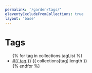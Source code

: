 ```yaml
---
permalink: '/garden/tags/'
eleventyExcludeFromCollections: true
layout: 'base'
---
```

<h1>Tags</h1>

<ul class='tags'>
  {% for tag in collections.tagList %}
  <li>
    <span><a href="/garden/{{ tag }}">#{{ tag }}</a></span>
    <span>{{ collections[tag].length }}</span>
  </li>
  {% endfor %}
</ul>